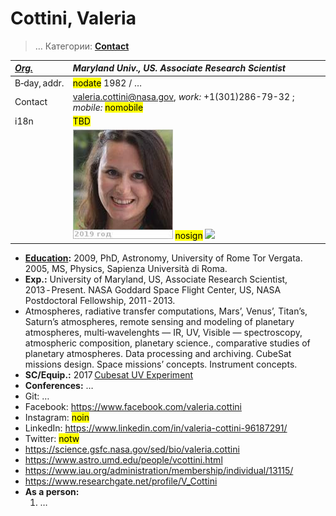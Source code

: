 # Cottini, Valeria
> … Категории: **[Contact](contact.md)**

|*[Org.](contact.md)*|*Maryland Univ., US. Associate Research Scientist*|
|:--|:--|
|B‑day, addr.|<mark>nodate</mark> 1982 / …|
|Contact|<valeria.cottini@nasa.gov>, *work:* +1(301)286-79-32 ; *mobile:* <mark>nomobile</mark>|
|i18n|<mark>TBD</mark>|
| |[![](f/contact/c/cottini1_photo_thumb.jpg)](f/contact/c/cottini1_photo.jpg) <mark>nosign</mark> [![](f/contact//1_sign_thumb.jpg)](f/contact//1_sign.png)|

   - **[Education](edu.md):** 2009, PhD, Astronomy, University of Rome Tor Vergata. 2005, MS, Physics, Sapienza Università di Roma.
   - **Exp.:** University of Maryland, US, Associate Research Scientist, 2013 ‑ Present. NASA Goddard Space Flight Center, US, NASA Postdoctoral Fellowship, 2011 ‑ 2013.
   - Atmospheres, radiative transfer computations, Mars’, Venus’, Titan’s, Saturn’s atmospheres, remote sensing and modeling of planetary atmospheres, multi‑wavelenghts — IR, UV, Visible — spectroscopy, atmospheric composition, planetary science., comparative studies of planetary atmospheres. Data processing and archiving. CubeSat missions design. Space missions’ concepts. Instrument concepts.
   - **SC/Equip.:** 2017 [Cubesat UV Experiment](cubesat_uv_experiment.md)
   - **Conferences:** …
   - Git: …
   - Facebook: <https://www.facebook.com/valeria.cottini>
   - Instagram: <mark>noin</mark>
   - LinkedIn: <https://www.linkedin.com/in/valeria-cottini-96187291/>
   - Twitter: <mark>notw</mark>
   - <https://science.gsfc.nasa.gov/sed/bio/valeria.cottini>
   - <https://www.astro.umd.edu/people/vcottini.html>
   - <https://www.iau.org/administration/membership/individual/13115/>
   - <https://www.researchgate.net/profile/V_Cottini>
   - **As a person:**
      1. …
